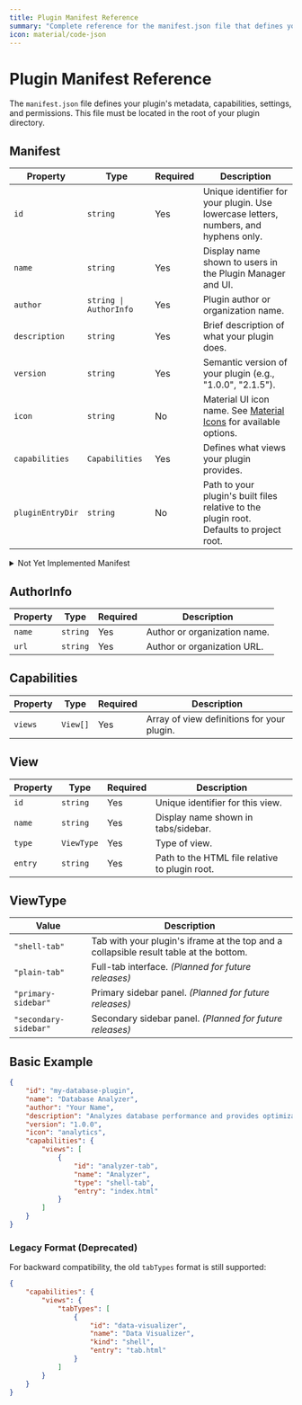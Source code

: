 ```yaml
---
title: Plugin Manifest Reference
summary: "Complete reference for the manifest.json file that defines your plugin's structure and capabilities."
icon: material/code-json
---
```


# Plugin Manifest Reference

The `manifest.json` file defines your plugin's metadata, capabilities, settings, and permissions. This file must be located in the root of your plugin directory.

## Manifest

| Property         | Type                   | Required | Description                                                                                                                |
| ---------------- | ---------------------- | -------- | -------------------------------------------------------------------------------------------------------------------------- |
| `id`             | `string`               | Yes      | Unique identifier for your plugin. Use lowercase letters, numbers, and hyphens only.                                      |
| `name`           | `string`               | Yes      | Display name shown to users in the Plugin Manager and UI.                                                                 |
| `author`         | `string \| AuthorInfo` | Yes      | Plugin author or organization name.                                                                                        |
| `description`    | `string`               | Yes      | Brief description of what your plugin does.                                                                               |
| `version`        | `string`               | Yes      | Semantic version of your plugin (e.g., "1.0.0", "2.1.5").                                                                |
| `icon`           | `string`               | No       | Material UI icon name. See [Material Icons](https://fonts.google.com/icons?icon.set=Material+Icons) for available options. |
| `capabilities`   | `Capabilities`         | Yes      | Defines what views your plugin provides.                                                                                  |
| `pluginEntryDir` | `string`               | No       | Path to your plugin's built files relative to the plugin root. Defaults to project root.                                 |

<details>
<summary>Not Yet Implemented Manifest</summary>
<table>
    <thead>
        <tr>
            <th>Property</th>
            <th>Type</th>
            <th>Required</th>
            <th>Description</th>
        </tr>
    </thead>
    <tbody>
        <tr>
            <td><code>minAppVersion</code></td>
            <td><code>string</code></td>
            <td>No</td>
            <td>Minimum Beekeeper Studio version required.</td>
        </tr>
        <tr>
            <td><code>settings</code></td>
            <td><code>Setting[]</code></td>
            <td>No</td>
            <td>Configuration options that can be set via config files.</td>
        </tr>
        <tr>
            <td><code>permissions</code></td>
            <td><code>Permission[]</code></td>
            <td>No</td>
            <td>List of permissions your plugin requires.</td>
        </tr>
    </tbody>
</table>
</details>

## AuthorInfo

| Property | Type     | Required | Description                   |
| -------- | -------- | -------- | ----------------------------- |
| `name`   | `string` | Yes      | Author or organization name.  |
| `url`    | `string` | Yes      | Author or organization URL.   |

## Capabilities

| Property | Type     | Required | Description                               |
| -------- | -------- | -------- | ----------------------------------------- |
| `views`  | `View[]` | Yes      | Array of view definitions for your plugin. |

## View

| Property | Type       | Required | Description                                       |
| -------- | ---------- | -------- | ------------------------------------------------- |
| `id`     | `string`   | Yes      | Unique identifier for this view.                  |
| `name`   | `string`   | Yes      | Display name shown in tabs/sidebar.              |
| `type`   | `ViewType` | Yes      | Type of view.                                     |
| `entry`  | `string`   | Yes      | Path to the HTML file relative to plugin root.   |

## ViewType

| Value                 | Description                                                                            |
| --------------------- | -------------------------------------------------------------------------------------- |
| `"shell-tab"`         | Tab with your plugin's iframe at the top and a collapsible result table at the bottom. |
| `"plain-tab"`         | Full-tab interface. _(Planned for future releases)_                                    |
| `"primary-sidebar"`   | Primary sidebar panel. _(Planned for future releases)_                                 |
| `"secondary-sidebar"` | Secondary sidebar panel. _(Planned for future releases)_                               |


## Basic Example

```json
{
    "id": "my-database-plugin",
    "name": "Database Analyzer",
    "author": "Your Name",
    "description": "Analyzes database performance and provides optimization suggestions",
    "version": "1.0.0",
    "icon": "analytics",
    "capabilities": {
        "views": [
            {
                "id": "analyzer-tab",
                "name": "Analyzer",
                "type": "shell-tab",
                "entry": "index.html"
            }
        ]
    }
}
```

### Legacy Format (Deprecated)

For backward compatibility, the old `tabTypes` format is still supported:

```json
{
    "capabilities": {
        "views": {
            "tabTypes": [
                {
                    "id": "data-visualizer",
                    "name": "Data Visualizer",
                    "kind": "shell",
                    "entry": "tab.html"
                }
            ]
        }
    }
}
```
